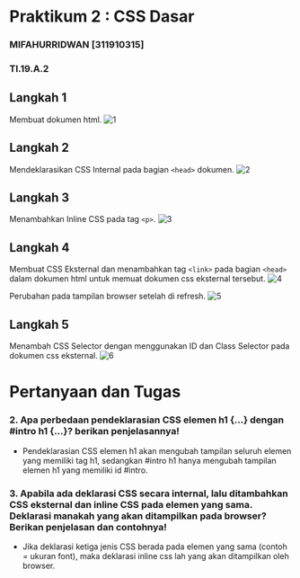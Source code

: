 # Praktikum 2 : CSS Dasar

### MIFAHURRIDWAN [311910315]
### TI.19.A.2

## Langkah 1
Membuat dokumen html.
![1](https://user-images.githubusercontent.com/56618988/115735646-d94bdb00-a3b4-11eb-8d7d-10524e792f8a.jpg)

## Langkah 2
Mendeklarasikan CSS Internal pada bagian `<head>` dokumen.
![2](https://user-images.githubusercontent.com/56618988/115736963-eb7a4900-a3b5-11eb-8203-fbb0ed472805.jpg)

## Langkah 3
Menambahkan Inline CSS pada tag `<p>`.
![3](https://user-images.githubusercontent.com/56618988/115737324-3ac07980-a3b6-11eb-8eda-abbeb8e4a8d7.jpg)

## Langkah 4
Membuat CSS Eksternal dan menambahkan tag `<link>` pada bagian `<head>` dalam dokumen html untuk memuat dokumen css eksternal tersebut.
![4](https://user-images.githubusercontent.com/56618988/115737823-b0c4e080-a3b6-11eb-9e34-7fb2f602d555.jpg)

Perubahan pada tampilan browser setelah di refresh.
![5](https://user-images.githubusercontent.com/56618988/115737977-cfc37280-a3b6-11eb-818e-1650c63a96b7.jpg)

## Langkah 5
Menambah CSS Selector dengan menggunakan ID dan Class Selector pada dokumen css eksternal.
![6](https://user-images.githubusercontent.com/56618988/115738074-e7026000-a3b6-11eb-8507-8f2ee3d78852.jpg)

# Pertanyaan dan Tugas
### 2. Apa perbedaan pendeklarasian CSS elemen h1 {...} dengan #intro h1 {...}? berikan penjelasannya!
* Pendeklarasian CSS elemen h1 akan mengubah tampilan seluruh elemen yang memiliki tag h1, sedangkan #intro h1 hanya mengubah tampilan elemen h1 yang memiliki id #intro.

### 3. Apabila ada deklarasi CSS secara internal, lalu ditambahkan CSS eksternal dan inline CSS pada elemen yang sama. Deklarasi manakah yang akan ditampilkan pada browser? Berikan penjelasan dan contohnya!
* Jika deklarasi ketiga jenis CSS berada pada elemen yang sama (contoh = ukuran font), maka deklarasi inline css lah yang akan ditampilkan oleh browser.
